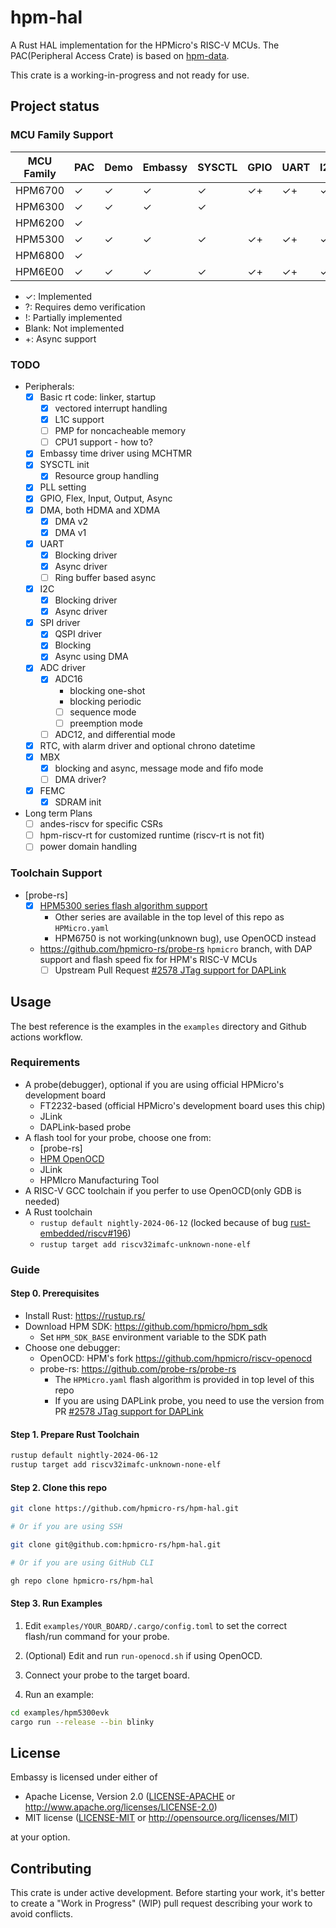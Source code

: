 # hpm-hal

A Rust HAL implementation for the HPMicro's RISC-V MCUs.
The PAC(Peripheral Access Crate) is based on [hpm-data].

This crate is a working-in-progress and not ready for use.

## Project status

### MCU Family Support

| MCU Family | PAC | Demo | Embassy | SYSCTL | GPIO | UART | I2C | SPI | DMA | TMR | ADC | USB |
|------------|-----|------|---------|--------|------|------|-----|-----|-----|-----|-----|-----|
| HPM6700    | ✓   | ✓    | ✓       | ✓      | ✓+   | ✓+   | ✓+  | ✓+  | ✓+  |     |     |     |
| HPM6300    | ✓   | ✓    | ✓       | ✓      |      |      |     |     |     |     |     |     |
| HPM6200    | ✓   |      |         |        |      |      |     |     |     |     |     |     |
| HPM5300    | ✓   | ✓    | ✓       | ✓      | ✓+   | ✓+   | ✓+  | ✓+  | ✓+  |     | ✓   |     |
| HPM6800    | ✓   |      |         |        |      |      |     |     |     |     |     |     |
| HPM6E00    | ✓   | ✓    | ✓       | ✓      | ✓+   | ✓+   | ✓+  | ✓+  | ✓+  |     |     |     |

- ✓: Implemented
- ?: Requires demo verification
- !: Partially implemented
- Blank: Not implemented
- +: Async support

### TODO

- Peripherals:
  - [x] Basic rt code: linker, startup
    - [x] vectored interrupt handling
    - [x] L1C support
    - [ ] PMP for noncacheable memory
    - [ ] CPU1 support - how to?
  - [x] Embassy time driver using MCHTMR
  - [x] SYSCTL init
    - [x] Resource group handling
  - [x] PLL setting
  - [x] GPIO, Flex, Input, Output, Async
  - [x] DMA, both HDMA and XDMA
    - [x] DMA v2
    - [x] DMA v1
  - [x] UART
    - [x] Blocking driver
    - [x] Async driver
    - [ ] Ring buffer based async
  - [x] I2C
    - [x] Blocking driver
    - [x] Async driver
  - [x] SPI driver
    - [x] QSPI driver
    - [x] Blocking
    - [x] Async using DMA
  - [x] ADC driver
    - [x] ADC16
      - blocking one-shot
      - blocking periodic
      - [ ] sequence mode
      - [ ] preemption mode
    - [ ] ADC12, and differential mode
  - [x] RTC, with alarm driver and optional chrono datetime
  - [x] MBX
    - [x] blocking and async, message mode and fifo mode
    - [ ] DMA driver?
  - [x] FEMC
    - [x] SDRAM init
- Long term Plans
  - [ ] andes-riscv for specific CSRs
  - [ ] hpm-riscv-rt for customized runtime (riscv-rt is not fit)
  - [ ] power domain handling

### Toolchain Support

- [probe-rs]
  - [x] [HPM5300 series flash algorithm support](https://github.com/probe-rs/probe-rs/pull/2575)
    - Other series are available in the top level of this repo as `HPMicro.yaml`
    - HPM6750 is not working(unknown bug), use OpenOCD instead
  - <https://github.com/hpmicro-rs/probe-rs> `hpmicro` branch, with DAP support and flash speed fix for HPM's RISC-V MCUs
    - [ ] Upstream Pull Request [#2578 JTag support for DAPLink](https://github.com/probe-rs/probe-rs/pull/2578)

## Usage

The best reference is the examples in the `examples` directory and Github actions workflow.

### Requirements

- A probe(debugger), optional if you are using official HPMicro's development board
  - FT2232-based (official HPMicro's development board uses this chip)
  - JLink
  - DAPLink-based probe
- A flash tool for your probe, choose one from:
  - [probe-rs]
  - [HPM OpenOCD]
  - JLink
  - HPMIcro Manufacturing Tool
- A RISC-V GCC toolchain if you perfer to use OpenOCD(only GDB is needed)
- A Rust toolchain
  - `rustup default nightly-2024-06-12` (locked because of bug [rust-embedded/riscv#196](https://github.com/rust-embedded/riscv/issues/196))
  - `rustup target add riscv32imafc-unknown-none-elf`

### Guide

#### Step 0. Prerequisites

- Install Rust: <https://rustup.rs/>
- Download HPM SDK: <https://github.com/hpmicro/hpm_sdk>
  - Set `HPM_SDK_BASE` environment variable to the SDK path
- Choose one debugger:
  - OpenOCD: HPM's fork <https://github.com/hpmicro/riscv-openocd>
  - probe-rs: <https://github.com/probe-rs/probe-rs>
    - The `HPMicro.yaml` flash algorithm is provided in top level of this repo
    - If you are using DAPLink probe, you need to use the version from PR [#2578 JTag support for DAPLink](https://github.com/probe-rs/probe-rs/pull/2578)

#### Step 1. Prepare Rust Toolchain

```bash
rustup default nightly-2024-06-12
rustup target add riscv32imafc-unknown-none-elf
```

#### Step 2. Clone this repo

```bash
git clone https://github.com/hpmicro-rs/hpm-hal.git

# Or if you are using SSH

git clone git@github.com:hpmicro-rs/hpm-hal.git

# Or if you are using GitHub CLI

gh repo clone hpmicro-rs/hpm-hal
```

#### Step 3. Run Examples

1. Edit `examples/YOUR_BOARD/.cargo/config.toml` to set the correct flash/run command for your probe.

2. (Optional) Edit and run `run-openocd.sh` if using OpenOCD.

3. Connect your probe to the target board.

4. Run an example:

```bash
cd examples/hpm5300evk
cargo run --release --bin blinky
```

## License

Embassy is licensed under either of

- Apache License, Version 2.0 ([LICENSE-APACHE](LICENSE-APACHE) or
  <http://www.apache.org/licenses/LICENSE-2.0>)
- MIT license ([LICENSE-MIT](LICENSE-MIT) or <http://opensource.org/licenses/MIT>)

at your option.

## Contributing

This crate is under active development. Before starting your work, it's better to create a "Work in Progress" (WIP) pull request describing your work to avoid conflicts.

[hpm-data]: https://github.com/andelf/hpm-data
[HPM OpenOCD]: https://github.com/hpmicro/riscv-openocd

